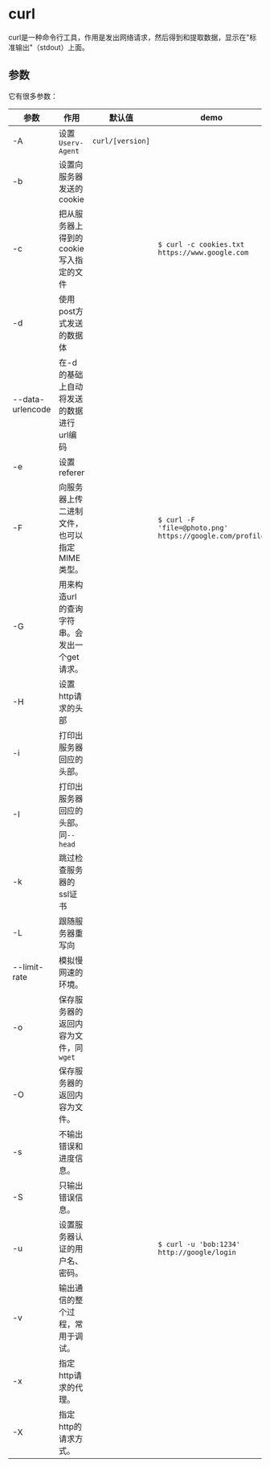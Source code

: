 # curl

curl是一种命令行工具，作用是发出网络请求，然后得到和提取数据，显示在"标准输出"（stdout）上面。

## 参数

它有很多参数：

|参数|作用|默认值|demo|
|-|-|-|-|
|-A|设置`Userv-Agent`|`curl/[version]`||
|-b|设置向服务器发送的cookie|||
|-c|把从服务器上得到的cookie写入指定的文件||`$ curl -c cookies.txt https://www.google.com`|
|-d|使用post方式发送的数据体|||
|--data-urlencode|在-d的基础上自动将发送的数据进行url编码|||
|-e|设置referer|||
|-F|向服务器上传二进制文件，也可以指定MIME类型。||`$ curl -F 'file=@photo.png' https://google.com/profile`|
|-G|用来构造url的查询字符串。会发出一个get请求。|||
|-H|设置http请求的头部|||
|-i|打印出服务器回应的头部。|||
|-I|打印出服务器回应的头部。同`--head`|||
|-k|跳过检查服务器的ssl证书|||
|-L|跟随服务器重写向|||
|--limit-rate|模拟慢网速的环境。|||
|-o|保存服务器的返回内容为文件，同`wget`|||
|-O|保存服务器的返回内容为文件。|||
|-s|不输出错误和进度信息。|||
|-S|只输出错误信息。|||
|-u|设置服务器认证的用户名、密码。||`$ curl -u 'bob:1234' http://google/login`|
|-v|输出通信的整个过程，常用于调试。|||
|-x|指定http请求的代理。|||
|-X|指定http的请求方式。|||

